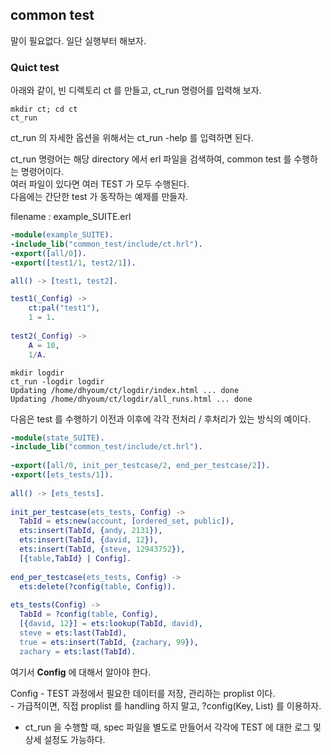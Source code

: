 ## common test

말이 필요없다. 일단 실행부터 해보자.

### Quict test
아래와 같이, 빈 디렉토리 ct 를 만들고, ct_run 명령어를 입력해 보자.
```
mkdir ct; cd ct
ct_run
```
ct_run 의 자세한 옵션을 위해서는 ct_run -help 를 입력하면 된다.

ct_run 명령어는 해당 directory 에서 erl 파일을 검색하여, common test 를 수행하는 명령어이다.  
여러 파일이 있다면 여러 TEST 가 모두 수행된다.  
다음에는 간단한 test 가 동작하는 예제를 만들자.  

filename : example_SUITE.erl
```erlang
-module(example_SUITE).
-include_lib("common_test/include/ct.hrl").
-export([all/0]).
-export([test1/1, test2/1]).

all() -> [test1, test2].

test1(_Config) ->
	ct:pal("test1"),
	1 = 1.
    
test2(_Config) ->
	A = 10,
	1/A.
```
```
mkdir logdir
ct_run -logdir logdir
Updating /home/dhyoum/ct/logdir/index.html ... done
Updating /home/dhyoum/ct/logdir/all_runs.html ... done
```
다음은 test 를 수행하기 이전과 이후에 각각 전처리 / 후처리가 있는 방식의 예이다.

```erlang
-module(state_SUITE).
-include_lib("common_test/include/ct.hrl").
 
-export([all/0, init_per_testcase/2, end_per_testcase/2]).
-export([ets_tests/1]).
 
all() -> [ets_tests].
 
init_per_testcase(ets_tests, Config) ->
  TabId = ets:new(account, [ordered_set, public]),
  ets:insert(TabId, {andy, 2131}),
  ets:insert(TabId, {david, 12}),
  ets:insert(TabId, {steve, 12943752}),
  [{table,TabId} | Config].
 
end_per_testcase(ets_tests, Config) ->
  ets:delete(?config(table, Config)).
 
ets_tests(Config) ->
  TabId = ?config(table, Config),
  [{david, 12}] = ets:lookup(TabId, david),
  steve = ets:last(TabId),
  true = ets:insert(TabId, {zachary, 99}),
  zachary = ets:last(TabId).
```
여기서 **Config** 에 대해서 알아야 한다.  

Config
     - TEST 과정에서 필요한 데이터를 저장, 관리하는 proplist 이다.  
     - 가급적이면, 직접 proplist 를 handling 하지 말고, ?config(Key, List) 를 이용하자.

* ct_run 을 수행할 때, spec 파일을 별도로 만들어서 각각에 TEST 에 대한 로그 및 상세 설정도 가능하다.
